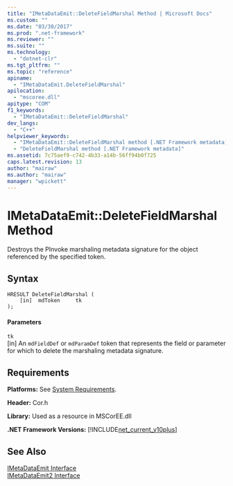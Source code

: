 ```yaml
---
title: "IMetaDataEmit::DeleteFieldMarshal Method | Microsoft Docs"
ms.custom: ""
ms.date: "03/30/2017"
ms.prod: ".net-framework"
ms.reviewer: ""
ms.suite: ""
ms.technology: 
  - "dotnet-clr"
ms.tgt_pltfrm: ""
ms.topic: "reference"
apiname: 
  - "IMetaDataEmit.DeleteFieldMarshal"
apilocation: 
  - "mscoree.dll"
apitype: "COM"
f1_keywords: 
  - "IMetaDataEmit::DeleteFieldMarshal"
dev_langs: 
  - "C++"
helpviewer_keywords: 
  - "IMetaDataEmit::DeleteFieldMarshal method [.NET Framework metadata]"
  - "DeleteFieldMarshal method [.NET Framework metadata]"
ms.assetid: 7c75aef9-c742-4b33-a14b-56ff94b0f725
caps.latest.revision: 13
author: "mairaw"
ms.author: "mairaw"
manager: "wpickett"
---
```

# IMetaDataEmit::DeleteFieldMarshal Method
Destroys the PInvoke marshaling metadata signature for the object referenced by the specified token.  
  
## Syntax  
  
```  
HRESULT DeleteFieldMarshal (  
    [in]  mdToken     tk  
);  
```  
  
#### Parameters  
 `tk`  
 [in] An `mdFieldDef` or `mdParamDef` token that represents the field or parameter for which to delete the marshaling metadata signature.  
  
## Requirements  
 **Platforms:** See [System Requirements](../../../../docs/framework/get-started/system-requirements.md).  
  
 **Header:** Cor.h  
  
 **Library:** Used as a resource in MSCorEE.dll  
  
 **.NET Framework Versions:** [!INCLUDE[net_current_v10plus](../../../../includes/net-current-v10plus-md.md)]  
  
## See Also  
 [IMetaDataEmit Interface](../../../../docs/framework/unmanaged-api/metadata/imetadataemit-interface.md)   
 [IMetaDataEmit2 Interface](../../../../docs/framework/unmanaged-api/metadata/imetadataemit2-interface.md)